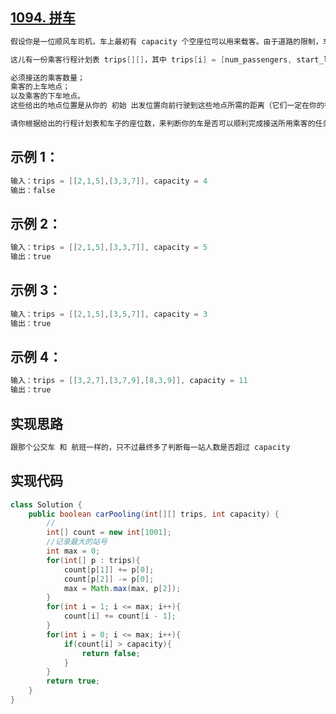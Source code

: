## **[1094. 拼车](https://leetcode-cn.com/problems/car-pooling/)**

```java
假设你是一位顺风车司机，车上最初有 capacity 个空座位可以用来载客。由于道路的限制，车 只能 向一个方向行驶（也就是说，不允许掉头或改变方向，你可以将其想象为一个向量）。

这儿有一份乘客行程计划表 trips[][]，其中 trips[i] = [num_passengers, start_location, end_location] 包含了第 i 组乘客的行程信息：

必须接送的乘客数量；
乘客的上车地点；
以及乘客的下车地点。
这些给出的地点位置是从你的 初始 出发位置向前行驶到这些地点所需的距离（它们一定在你的行驶方向上）。

请你根据给出的行程计划表和车子的座位数，来判断你的车是否可以顺利完成接送所用乘客的任务（当且仅当你可以在所有给定的行程中接送所有乘客时，返回 true，否则请返回 false）。
```



## **示例 1：**

```java
输入：trips = [[2,1,5],[3,3,7]], capacity = 4
输出：false
```



## **示例 2：**

```java
输入：trips = [[2,1,5],[3,3,7]], capacity = 5
输出：true
```



## **示例 3：**

```java
输入：trips = [[2,1,5],[3,5,7]], capacity = 3
输出：true
```



## **示例 4：**

```java
输入：trips = [[3,2,7],[3,7,9],[8,3,9]], capacity = 11
输出：true
```





## **实现思路**

```java
跟那个公交车 和 航班一样的，只不过最终多了判断每一站人数是否超过 capacity
```





## **实现代码**

```java
class Solution {
    public boolean carPooling(int[][] trips, int capacity) {
        //
        int[] count = new int[1001];
        //记录最大的站号
        int max = 0;
        for(int[] p : trips){
            count[p[1]] += p[0];
            count[p[2]] -= p[0];
            max = Math.max(max, p[2]);
        }
        for(int i = 1; i <= max; i++){
            count[i] += count[i - 1];
        }
        for(int i = 0; i <= max; i++){
            if(count[i] > capacity){
                return false;
            }
        }
        return true;
    }
}
```

